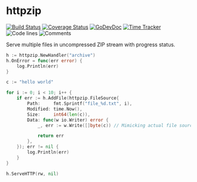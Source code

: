 # httpzip

[![Build Status](https://github.com/vearutop/httpzip/workflows/test-unit/badge.svg)](https://github.com/vearutop/httpzip/actions?query=branch%3Amaster+workflow%3Atest-unit)
[![Coverage Status](https://codecov.io/gh/vearutop/httpzip/branch/master/graph/badge.svg)](https://codecov.io/gh/vearutop/httpzip)
[![GoDevDoc](https://img.shields.io/badge/dev-doc-00ADD8?logo=go)](https://pkg.go.dev/github.com/vearutop/httpzip)
[![Time Tracker](https://wakatime.com/badge/github/vearutop/httpzip.svg)](https://wakatime.com/badge/github/vearutop/httpzip)
![Code lines](https://sloc.xyz/github/vearutop/httpzip/?category=code)
![Comments](https://sloc.xyz/github/vearutop/httpzip/?category=comments)

Serve multiple files in uncompressed ZIP stream with progress status.

```go
h := httpzip.NewHandler("archive")
h.OnError = func(err error) {
    log.Println(err)
}

c := "hello world"

for i := 0; i < 10; i++ {
    if err := h.AddFile(httpzip.FileSource{
        Path:     fmt.Sprintf("file_%d.txt", i),
        Modified: time.Now(),
        Size:     int64(len(c)),
        Data: func(w io.Writer) error {
            _, err := w.Write([]byte(c)) // Mimicking actual file source.

            return err
        },
    }); err != nil {
        log.Println(err)
    }
}

h.ServeHTTP(rw, nil)
```